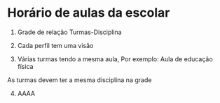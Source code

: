# Horário de aulas da escolar

1. Grade de relação Turmas-Disciplina

2. Cada perfil tem uma visão

3. Várias turmas tendo a mesma aula, Por exemplo: Aula de educação física

As turmas devem ter a mesma disciplina na grade

4. AAAA